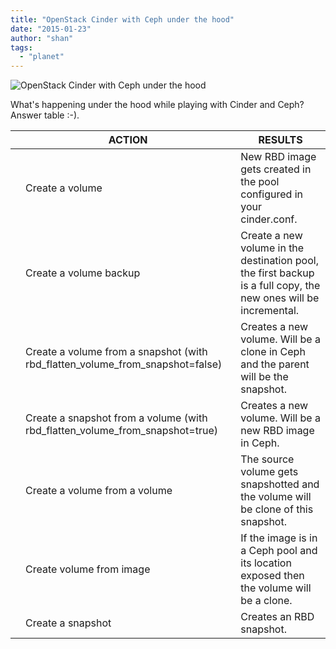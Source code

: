 ```yaml
---
title: "OpenStack Cinder with Ceph under the hood"
date: "2015-01-23"
author: "shan"
tags: 
  - "planet"
---
```


![OpenStack Cinder with Ceph under the hood](http://sebastien-han.fr/images/cinder-ceph-under-the-hood.jpg)

What's happening under the hood while playing with Cinder and Ceph? Answer table :-).

  

|  | ACTION | RESULTS |
| --- | --- | --- |
|  | Create a volume | New RBD image gets created in the pool configured in your cinder.conf. |
|  | Create a volume backup | Create a new volume in the destination pool, the first backup is a full copy, the new ones will be incremental. |
|  | Create a volume from a snapshot (with rbd\_flatten\_volume\_from\_snapshot=false) | Creates a new volume. Will be a clone in Ceph and the parent will be the snapshot. |
|  | Create a snapshot from a volume (with rbd\_flatten\_volume\_from\_snapshot=true) | Creates a new volume. Will be a new RBD image in Ceph. |
|  | Create a volume from a volume | The source volume gets snapshotted and the volume will be clone of this snapshot. |
|  | Create volume from image | If the image is in a Ceph pool and its location exposed then the volume will be a clone. |
|  | Create a snapshot | Creates an RBD snapshot. |
